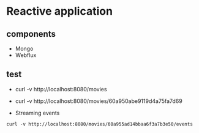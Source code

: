 # Reactive application

## components

* Mongo
* Webflux

## test

* curl -v http://localhost:8080/movies 
* curl -v http://localhost:8080/movies/60a950abe9119d4a75fa7d69

* Streaming events

```shell script
curl -v http://localhost:8080/movies/60a955ad14bbaa6f3a7b3e50/events 
```